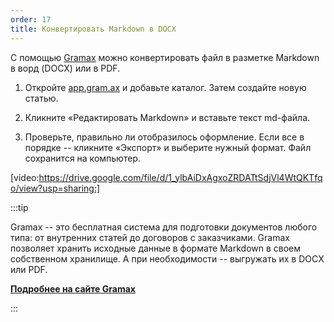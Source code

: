 ```yaml
---
order: 17
title: Конвертировать Markdown в DOCX
---
```


С помощью [Gramax](https://gram.ax/) можно конвертировать файл в разметке Markdown в ворд (DOCX) или в PDF.

1. Откройте [app.gram.ax](http://app.gram.ax) и добавьте каталог. Затем создайте новую статью.

2. Кликните «Редактировать Markdown» и вставьте текст md-файла.

3. Проверьте, правильно ли отобразилось оформление. Если все в порядке -- кликните «Экспорт» и выберите нужный формат. Файл сохранится на компьютер.

[video:https://drive.google.com/file/d/1_ylbAiDxAgxoZRDATtSdjVl4WtQKTfqo/view?usp=sharing:]

:::tip 

Gramax -- это бесплатная система для подготовки документов любого типа: от внутренних статей до договоров с заказчиками. Gramax позволяет хранить исходные данные в формате Markdown в своем собственном хранилище. А при необходимости -- выгружать их в DOCX или PDF.

[**Подробнее на сайте Gramax**](https://gram.ax/)

:::